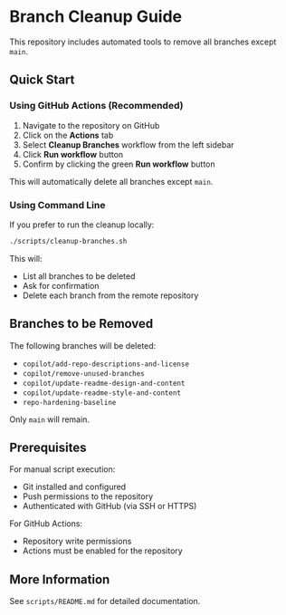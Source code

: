 # Branch Cleanup Guide

This repository includes automated tools to remove all branches except `main`.

## Quick Start

### Using GitHub Actions (Recommended)

1. Navigate to the repository on GitHub
2. Click on the **Actions** tab
3. Select **Cleanup Branches** workflow from the left sidebar
4. Click **Run workflow** button
5. Confirm by clicking the green **Run workflow** button

This will automatically delete all branches except `main`.

### Using Command Line

If you prefer to run the cleanup locally:

```bash
./scripts/cleanup-branches.sh
```

This will:
- List all branches to be deleted
- Ask for confirmation
- Delete each branch from the remote repository

## Branches to be Removed

The following branches will be deleted:
- `copilot/add-repo-descriptions-and-license`
- `copilot/remove-unused-branches`
- `copilot/update-readme-design-and-content`
- `copilot/update-readme-style-and-content`
- `repo-hardening-baseline`

Only `main` will remain.

## Prerequisites

For manual script execution:
- Git installed and configured
- Push permissions to the repository
- Authenticated with GitHub (via SSH or HTTPS)

For GitHub Actions:
- Repository write permissions
- Actions must be enabled for the repository

## More Information

See `scripts/README.md` for detailed documentation.
